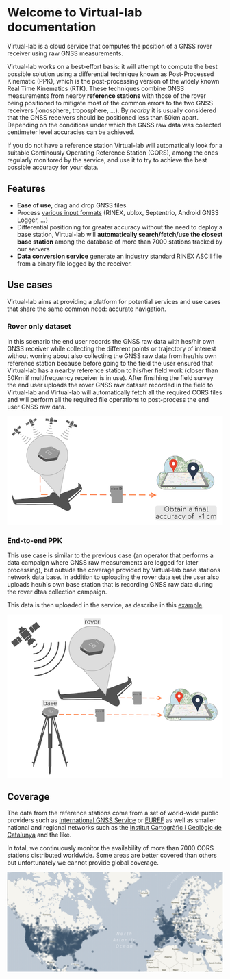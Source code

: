 # Welcome to Virtual-lab documentation

Virtual-lab is a cloud service that computes the position of a GNSS rover receiver using raw GNSS measurements.

Virtual-lab works on a best-effort basis: it will attempt to compute the best possible solution using a differential technique known as Post-Processed Kinematic (PPK), which is the post-processing version of the widely known Real Time Kinematics (RTK). These techniques combine GNSS measurements from nearby **reference stations** with those of the rover being positioned to mitigate most of the common errors to the two GNSS receivers (ionosphere, troposphere, ...). By _nearby_ it is usually considered that the GNSS receivers should be positioned less than 50km apart. Depending on the conditions under which the GNSS raw data was collected centimeter level accuracies can be achieved.

If you do not have a reference station Virtual-lab will automatically look for a suitable Continously Operating Reference Station (CORS), among the ones regularly monitored by the service, and use it to try to achieve the best possible accuracy for your data.

## Features

- **Ease of use**, drag and drop GNSS files 
- Process [various input formats](../manual#supported-formats) (RINEX, ublox, Septentrio, Android GNSS Logger, ...)
- Differential positioning for greater accuracy without the need to deploy a base station, Virtual-lab will **automatically search/fetch/use the closest base station** among the database of more than 7000 stations tracked by our servers
- **Data conversion service** generate an industry standard RINEX ASCII file from a binary file logged by the receiver.

## Use cases

Virtual-lab aims at providing a platform for potential services and use cases that share the same common need: accurate navigation.

### Rover only dataset

In this scenario the end user records the GNSS raw data with hes/hir own GNSS receiver while collecting the different points or trajectory of interest without worring about also collecting the GNSS raw data from her/his own reference station because before going to the field the user ensured that Virtual-lab has a nearby reference station to his/her field work (closer than 50Km if multifrequency receiver is in use).
After finsihing the field survey the end user uploads the rover GNSS raw dataset recorded in the field to Virtual-lab and Virtual-lab will automatically fetch all the required CORS files and will perform all the required file operations to post-process the end user GNSS raw data.

![Rover-only-dataset](images/use_case_rover_ppk_Virtual-lab.png "Rover only dataset")

### End-to-end PPK

This use case is similar to the previous case (an operator that performs a data campaign where GNSS raw measurements are logged for later processing), but outside the coverage provided by Virtual-lab base stations network data base. In addition to uploading the rover data set the user also uploads her/his own base station that is recording GNSS raw data during the rover dtaa collection campaign.

This data is then uploaded in the service, as describe in this [example](examples#rover-and-base-files).

![End-to-end PPK](images/use_case_rover_base_ppk_Virtual-lab.png "End-to-end PPK")

## Coverage

The data from the reference stations come from a set of world-wide public providers such
as [International GNSS Service](https://www.igs.org) or [EUREF](http://www.epncb.oma.be/) as
well as smaller national and regional networks such as the [Institut Cartogràfic i Geològic de Catalunya](https://www.icgc.cat) and the like.

In total, we continuously monitor the availability of more than 7000 CORS stations
distributed worldwide. Some areas are better covered than others but unfortunately
we cannot provide global coverage.

[![Virtual-lab PPK coverage](images/coverage.png "Virtual Lab PPK coverage")](https://virtual-lab.euspa.europa.eu/coverage)
